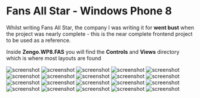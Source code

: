 Fans All Star - Windows Phone 8
===============================

Whilst writing Fans All Star, the company I was writing it for **went bust** when the project was nearly complete - this is the near complete frontend project to be used as a reference.

Inside **Zengo.WP8.FAS** you will find the **Controls** and **Views** directory which is where most layouts are found

![screenshot](https://s3-eu-west-1.amazonaws.com/zengo.com.drop/Github/FAS/fas+(1).png)
![screenshot](https://s3-eu-west-1.amazonaws.com/zengo.com.drop/Github/FAS/fas+(2).png)
![screenshot](https://s3-eu-west-1.amazonaws.com/zengo.com.drop/Github/FAS/fas+(3).png)
![screenshot](https://s3-eu-west-1.amazonaws.com/zengo.com.drop/Github/FAS/fas+(4).png)
![screenshot](https://s3-eu-west-1.amazonaws.com/zengo.com.drop/Github/FAS/fas+(5).png)
![screenshot](https://s3-eu-west-1.amazonaws.com/zengo.com.drop/Github/FAS/fas+(6).png)
![screenshot](https://s3-eu-west-1.amazonaws.com/zengo.com.drop/Github/FAS/fas+(7).png)
![screenshot](https://s3-eu-west-1.amazonaws.com/zengo.com.drop/Github/FAS/fas+(8).png)
![screenshot](https://s3-eu-west-1.amazonaws.com/zengo.com.drop/Github/FAS/fas+(9).png)
![screenshot](https://s3-eu-west-1.amazonaws.com/zengo.com.drop/Github/FAS/fas+(10).png)
![screenshot](https://s3-eu-west-1.amazonaws.com/zengo.com.drop/Github/FAS/fas+(11).png)
![screenshot](https://s3-eu-west-1.amazonaws.com/zengo.com.drop/Github/FAS/fas+(12).png)
![screenshot](https://s3-eu-west-1.amazonaws.com/zengo.com.drop/Github/FAS/fas+(13).png)
![screenshot](https://s3-eu-west-1.amazonaws.com/zengo.com.drop/Github/FAS/fas+(14).png)
![screenshot](https://s3-eu-west-1.amazonaws.com/zengo.com.drop/Github/FAS/fas+(15).png)
![screenshot](https://s3-eu-west-1.amazonaws.com/zengo.com.drop/Github/FAS/fas+(16).png)
![screenshot](https://s3-eu-west-1.amazonaws.com/zengo.com.drop/Github/FAS/fas+(17).png)
![screenshot](https://s3-eu-west-1.amazonaws.com/zengo.com.drop/Github/FAS/fas+(18).png)
![screenshot](https://s3-eu-west-1.amazonaws.com/zengo.com.drop/Github/FAS/fas+(19).png)
![screenshot](https://s3-eu-west-1.amazonaws.com/zengo.com.drop/Github/FAS/fas+(20).png)


